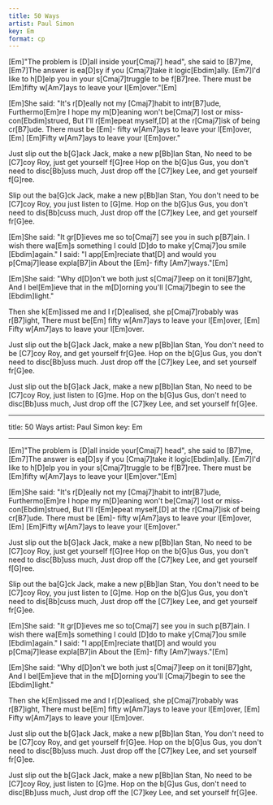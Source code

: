```yaml
---
title: 50 Ways
artist: Paul Simon
key: Em
format: cp
---
```


[Em]"The problem is [D]all inside your[Cmaj7] head", she said to [B7]me,
[Em7]The answer is ea[D]sy if you [Cmaj7]take it logic[Ebdim]ally.
[Em7]I'd like to h[D]elp you in your s[Cmaj7]truggle to be f[B7]ree.
There must be [Em]fifty w[Am7]ays to leave your l[Em]over."[Em]

[Em]She said: "It's r[D]eally not my [Cmaj7]habit to intr[B7]ude,
Furthermo[Em]re I hope my m[D]eaning won't be[Cmaj7] lost or miss-con[Ebdim]strued,
But I'll r[Em]epeat myself,[D] at the r[Cmaj7]isk of being cr[B7]ude.
There must be [Em]- fifty w[Am7]ays to leave your l[Em]over, [Em]
[Em]Fifty w[Am7]ays to leave your l[Em]over."

Just slip out the b[G]ack Jack, make a new p[Bb]lan Stan,
No need to be [C7]coy Roy, just get yourself f[G]ree
Hop on the b[G]us Gus, you don't need to disc[Bb]uss much,
Just drop off the [C7]key Lee, and get yourself f[G]ree.

Slip out the ba[G]ck Jack, make a new p[Bb]lan Stan,
You don't need to be [C7]coy Roy, you just listen to [G]me.
Hop on the b[G]us Gus, you don't need to dis[Bb]cuss much,
Just drop off the [C7]key Lee, and get yourself fr[G]ee.

[Em]She said: "It gr[D]ieves me so to[Cmaj7] see you in such p[B7]ain.
I wish there wa[Em]s something I could [D]do to make y[Cmaj7]ou smile [Ebdim]again."
I said: "I app[Em]reciate that[D] and would you p[Cmaj7]lease expla[B7]in
About the [Em]- fifty [Am7]ways."[Em]

[Em]She said: "Why d[D]on't we both just s[Cmaj7]leep on it toni[B7]ght,
And I bel[Em]ieve that in the m[D]orning you'll [Cmaj7]begin to see the [Ebdim]light."

Then she k[Em]issed me and I r[D]ealised, she p[Cmaj7]robably was r[B7]ight,
There must be[Em] fifty w[Am7]ays to leave your l[Em]over,
[Em] Fifty w[Am7]ays to leave your l[Em]over.

Just slip out the b[G]ack Jack, make a new p[Bb]lan Stan,
You don't need to be [C7]coy Roy, and get yourself fr[G]ee.
Hop on the b[G]us Gus, you don't need to disc[Bb]uss much.
Just drop off the [C7]key Lee, and set yourself fr[G]ee.

Just slip out the b[G]ack Jack, make a new p[Bb]lan Stan,
No need to be [C7]coy Roy, just listen to [G]me.
Hop on the b[G]us Gus, don't need to disc[Bb]uss much,
Just drop off the [C7]key Lee, and set yourself fr[G]ee.

---

title: 50 Ways
artist: Paul Simon
key: Em

---

[Em]"The problem is [D]all inside your[Cmaj7] head", she said to [B7]me,
[Em7]The answer is ea[D]sy if you [Cmaj7]take it logic[Ebdim]ally.
[Em7]I'd like to h[D]elp you in your s[Cmaj7]truggle to be f[B7]ree.
There must be [Em]fifty w[Am7]ays to leave your l[Em]over."[Em]

[Em]She said: "It's r[D]eally not my [Cmaj7]habit to intr[B7]ude,
Furthermo[Em]re I hope my m[D]eaning won't be[Cmaj7] lost or miss-con[Ebdim]strued,
But I'll r[Em]epeat myself,[D] at the r[Cmaj7]isk of being cr[B7]ude.
There must be [Em]- fifty w[Am7]ays to leave your l[Em]over, [Em]
[Em]Fifty w[Am7]ays to leave your l[Em]over."

Just slip out the b[G]ack Jack, make a new p[Bb]lan Stan,
No need to be [C7]coy Roy, just get yourself f[G]ree
Hop on the b[G]us Gus, you don't need to disc[Bb]uss much,
Just drop off the [C7]key Lee, and get yourself f[G]ree.

Slip out the ba[G]ck Jack, make a new p[Bb]lan Stan,
You don't need to be [C7]coy Roy, you just listen to [G]me.
Hop on the b[G]us Gus, you don't need to dis[Bb]cuss much,
Just drop off the [C7]key Lee, and get yourself fr[G]ee.

[Em]She said: "It gr[D]ieves me so to[Cmaj7] see you in such p[B7]ain.
I wish there wa[Em]s something I could [D]do to make y[Cmaj7]ou smile [Ebdim]again."
I said: "I app[Em]reciate that[D] and would you p[Cmaj7]lease expla[B7]in
About the [Em]- fifty [Am7]ways."[Em]

[Em]She said: "Why d[D]on't we both just s[Cmaj7]leep on it toni[B7]ght,
And I bel[Em]ieve that in the m[D]orning you'll [Cmaj7]begin to see the [Ebdim]light."

Then she k[Em]issed me and I r[D]ealised, she p[Cmaj7]robably was r[B7]ight,
There must be[Em] fifty w[Am7]ays to leave your l[Em]over,
[Em] Fifty w[Am7]ays to leave your l[Em]over.

Just slip out the b[G]ack Jack, make a new p[Bb]lan Stan,
You don't need to be [C7]coy Roy, and get yourself fr[G]ee.
Hop on the b[G]us Gus, you don't need to disc[Bb]uss much.
Just drop off the [C7]key Lee, and set yourself fr[G]ee.

Just slip out the b[G]ack Jack, make a new p[Bb]lan Stan,
No need to be [C7]coy Roy, just listen to [G]me.
Hop on the b[G]us Gus, don't need to disc[Bb]uss much,
Just drop off the [C7]key Lee, and set yourself fr[G]ee.
